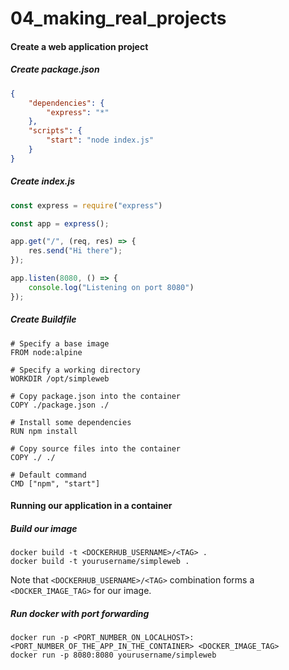 # 04_making_real_projects

#### Create a web application project
##### Create package.json
```json
{
	"dependencies": {
		"express": "*"
	},
	"scripts": {
		"start": "node index.js"
	}
}
```

##### Create index.js
```javascript
const express = require("express")

const app = express();

app.get("/", (req, res) => {
	res.send("Hi there");
});

app.listen(8080, () => {
	console.log("Listening on port 8080")
});
```

##### Create Buildfile
```docker
# Specify a base image
FROM node:alpine

# Specify a working directory
WORKDIR /opt/simpleweb

# Copy package.json into the container
COPY ./package.json ./

# Install some dependencies
RUN npm install

# Copy source files into the container
COPY ./ ./

# Default command
CMD ["npm", "start"]
```

#### Running our application in a container
##### Build our image
```console
docker build -t <DOCKERHUB_USERNAME>/<TAG> .
docker build -t yourusername/simpleweb .
```
Note that `<DOCKERHUB_USERNAME>/<TAG>` combination forms a `<DOCKER_IMAGE_TAG>` for our image.

##### Run docker with port forwarding
```console
docker run -p <PORT_NUMBER_ON_LOCALHOST>:<PORT_NUMBER_OF_THE_APP_IN_THE_CONTAINER> <DOCKER_IMAGE_TAG>
docker run -p 8080:8080 yourusername/simpleweb
```